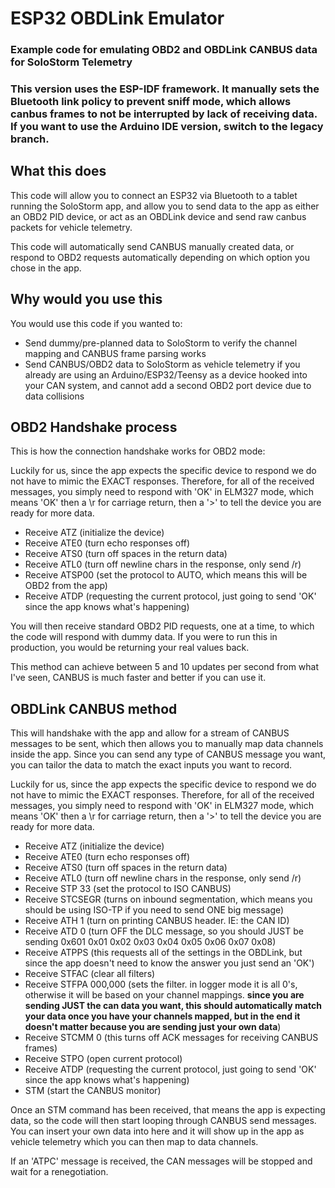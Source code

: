 # ESP32 OBDLink Emulator
### Example code for emulating OBD2 and OBDLink CANBUS data for SoloStorm Telemetry

### This version uses the ESP-IDF framework.  It manually sets the Bluetooth link policy to prevent sniff mode, which allows canbus frames to not be interrupted by lack of receiving data.  If you want to use the Arduino IDE version, switch to the legacy branch.



## What this does
This code will allow you to connect an ESP32 via Bluetooth to a tablet running the SoloStorm app, and allow you to send data to the app as either an OBD2 PID device, or act as an OBDLink device and send raw canbus packets for vehicle telemetry.

This code will automatically send CANBUS manually created data, or respond to OBD2 requests automatically depending on which option you chose in the app.



## Why would you use this
You would use this code if you wanted to:

- Send dummy/pre-planned data to SoloStorm to verify the channel mapping and CANBUS frame parsing works
- Send CANBUS/OBD2 data to SoloStorm as vehicle telemetry if you already are using an Arduino/ESP32/Teensy as a device hooked into your CAN system, and cannot add a second OBD2 port device due to data collisions



## OBD2 Handshake process
This is how the connection handshake works for OBD2 mode:

Luckily for us, since the app expects the specific device to respond we do not have to mimic the EXACT responses.  Therefore, for all of the received messages, you simply need to respond with 'OK' in ELM327 mode, which means 'OK' then a \r for carriage return, then a '>' to tell the device you are ready for more data.

- Receive ATZ (initialize the device)
- Receive ATE0 (turn echo responses off)
- Receive ATS0 (turn off spaces in the return data)
- Receive ATL0 (turn off newline chars in the response, only send /r)
- Receive ATSP00 (set the protocol to AUTO, which means this will be OBD2 from the app)
- Receive ATDP (requesting the current protocol, just going to send 'OK' since the app knows what's happening)

You will then receive standard OBD2 PID requests, one at a time, to which the code will respond with dummy data.  If you were to run this in production, you would be returning your real values back.

This method can achieve between 5 and 10 updates per second from what I've seen, CANBUS is much faster and better if you can use it.



## OBDLink CANBUS method
This will handshake with the app and allow for a stream of CANBUS messages to be sent, which then allows you to manually map data channels inside the app.  Since you can send any type of CANBUS message you want, you can tailor the data to match the exact inputs you want to record.

Luckily for us, since the app expects the specific device to respond we do not have to mimic the EXACT responses.  Therefore, for all of the received messages, you simply need to respond with 'OK' in ELM327 mode, which means 'OK' then a \r for carriage return, then a '>' to tell the device you are ready for more data.

- Receive ATZ (initialize the device)
- Receive ATE0 (turn echo responses off)
- Receive ATS0 (turn off spaces in the return data)
- Receive ATL0 (turn off newline chars in the response, only send /r)
- Receive STP 33 (set the protocol to ISO CANBUS)
- Receive STCSEGR (turns on inbound segmentation, which means you should be using ISO-TP if you need to send ONE big message)
- Receive ATH 1 (turn on printing CANBUS header.  IE: the CAN ID)
- Receive ATD 0 (turn OFF the DLC message, so you should JUST be sending 0x601 0x01 0x02 0x03 0x04 0x05 0x06 0x07 0x08)
- Receive ATPPS (this requests all of the settings in the OBDLink, but since the app doesn't need to know the answer you just send an 'OK')
- Receive STFAC (clear all filters)
- Receive STFPA 000,000 (sets the filter.  in logger mode it is all 0's, otherwise it will be based on your channel mappings.  **since you are sending JUST the can data you want, this should automatically match your data once you have your channels mapped, but in the end it doesn't matter because you are sending just your own data**)
- Receive STCMM 0 (this turns off ACK messages for receiving CANBUS frames)
- Receive STPO (open current protocol)
- Receive ATDP (requesting the current protocol, just going to send 'OK' since the app knows what's happening)
- STM (start the CANBUS monitor)

Once an STM command has been received, that means the app is expecting data, so the code will then start looping through CANBUS send messages.  You can insert your own data into here and it will show up in the app as vehicle telemetry which you can then map to data channels.

If an 'ATPC' message is received, the CAN messages will be stopped and wait for a renegotiation.
